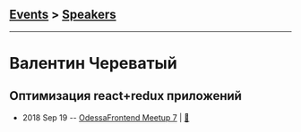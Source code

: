 ## [Events](../README.md) > [Speakers](../speakers.md)
---

# Валентин Череватый

## Оптимизация react+redux приложений
- 2018 Sep 19 -- [OdessaFrontend Meetup 7](https://youtu.be/TDDkaYSKR9c)  | [:notebook:](https://www.slideshare.net/odessafrontend/reactredux-odessafrontend-meetup-7)  
